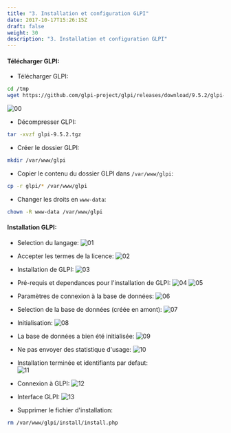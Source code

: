 ```yaml
---
title: "3. Installation et configuration GLPI"
date: 2017-10-17T15:26:15Z
draft: false
weight: 30
description: "3. Installation et configuration GLPI"
---
```



#### Télécharger GLPI:

- Télécharger GLPI:
```bash
cd /tmp
wget https://github.com/glpi-project/glpi/releases/download/9.5.2/glpi-9.5.2.tgz
```
![00](/images/GLPI/GLPI/00.PNG)


- Décompresser GLPI:
```bash
tar -xvzf glpi-9.5.2.tgz
```

- Créer le dossier GLPI:
```bash
mkdir /var/www/glpi
```

- Copier le contenu du dossier GLPI dans `/var/www/glpi`:
```bash
cp -r glpi/* /var/www/glpi
```

- Changer les droits en `www-data`:  
```bash
chown -R www-data /var/www/glpi
```

#### Installation GLPI:

- Selection du langage:
![01](/images/GLPI/GLPI/01.PNG)

- Accepter les termes de la licence:
![02](/images/GLPI/GLPI/02.PNG)

- Installation de GLPI:
![03](/images/GLPI/GLPI/03.PNG)

- Pré-requis et dependances pour l'installation de GLPI:
![04](/images/GLPI/GLPI/04.PNG)
![05](/images/GLPI/GLPI/05.PNG)

- Paramètres de connexion à la base de données:
![06](/images/GLPI/GLPI/06.PNG)

- Selection de la base de données (créée en amont):
![07](/images/GLPI/GLPI/07.PNG)

- Initialisation:
![08](/images/GLPI/GLPI/08.PNG)

- La base de données a bien été initialisée:
![09](/images/GLPI/GLPI/09.PNG)

- Ne pas envoyer des statistique d'usage: 
![10](/images/GLPI/GLPI/10.PNG)

- Installation terminée et identifiants par defaut:  
![11](/images/GLPI/GLPI/11.PNG)

- Connexion à GLPI:
![12](/images/GLPI/GLPI/12.PNG)

- Interface GLPI: 
![13](/images/GLPI/GLPI/13.PNG)

- Supprimer le fichier d'installation:
```bash 
rm /var/www/glpi/install/install.php
```